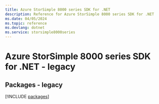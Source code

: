 ```yaml
---
title: Azure StorSimple 8000 series SDK for .NET
description: Reference for Azure StorSimple 8000 series SDK for .NET
ms.date: 04/05/2024
ms.topic: reference
ms.devlang: dotnet
ms.service: storsimple8000series
---
```

# Azure StorSimple 8000 series SDK for .NET - legacy
## Packages - legacy
[!INCLUDE [packages](storsimple-8000-series-index.md)]